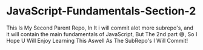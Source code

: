 # JavaScript-Fundamentals-Section-2
This Is My Second Parent Repo, In It i will commit alot more subrepo's, and it will contain the main fundamentals of JavaScript, But The 2nd part 😅, So I Hope U Will Enjoy Learning This Aswell As The SubRepo's I Will Commit!
